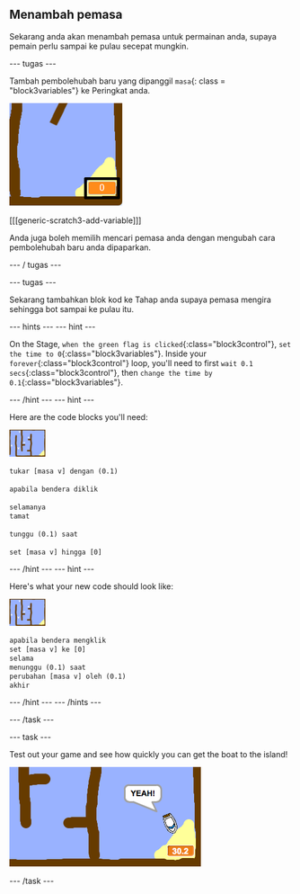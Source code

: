 ## Menambah pemasa

Sekarang anda akan menambah pemasa untuk permainan anda, supaya pemain perlu sampai ke pulau secepat mungkin.

\--- tugas \---

Tambah pembolehubah baru yang dipanggil `masa`{: class = "block3variables"} ke Peringkat anda.

![tangkapan skrin](images/boat-variable-annotated.png)

[[[generic-scratch3-add-variable]]]

Anda juga boleh memilih mencari pemasa anda dengan mengubah cara pembolehubah baru anda dipaparkan.

\--- / tugas \---

\--- tugas \---

Sekarang tambahkan blok kod ke Tahap anda supaya pemasa mengira sehingga bot sampai ke pulau itu.

\--- hints \--- \--- hint \---

On the Stage, `when the green flag is clicked`{:class="block3control"}, `set the time to 0`{:class="block3variables"}. Inside your `forever`{:class="block3control"} loop, you'll need to first `wait 0.1 secs`{:class="block3control"}, then `change the time by 0.1`{:class="block3variables"}.

\--- /hint \--- \--- hint \---

Here are the code blocks you'll need:

![stage](images/stage.png)

```blocks3
tukar [masa v] dengan (0.1)

apabila bendera diklik

selamanya
tamat

tunggu (0.1) saat

set [masa v] hingga [0]
```

\--- /hint \--- \--- hint \---

Here's what your new code should look like:

![stage](images/stage.png)

```blocks3
apabila bendera mengklik
set [masa v] ke [0]
selama
menunggu (0.1) saat
perubahan [masa v] oleh (0.1)
akhir
```

\--- /hint \--- \--- /hints \---

\--- /task \---

\--- task \---

Test out your game and see how quickly you can get the boat to the island!

![screenshot](images/boat-variable-test.png)

\--- /task \---
